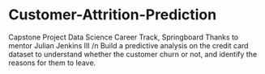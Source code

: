 # Customer-Attrition-Prediction

Capstone Project
Data Science Career Track, Springboard
Thanks to mentor Julian Jenkins III
/n Build a predictive analysis on the credit card dataset to understand whether
the customer churn or not, and identify the reasons for them to leave.
